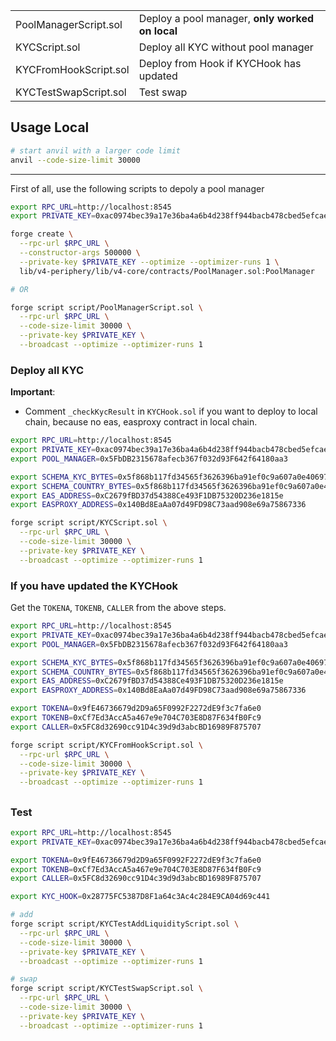 

|                       |                                                 |
| --------------------- | ----------------------------------------------- |
| PoolManagerScript.sol | Deploy a pool manager, **only worked on local** |
| KYCScript.sol         | Deploy all KYC without pool manager             |
| KYCFromHookScript.sol | Deploy from Hook if KYCHook has updated         |
| KYCTestSwapScript.sol | Test swap                                       |
 

## Usage Local


```bash
# start anvil with a larger code limit
anvil --code-size-limit 30000
```

---

First of all, use the following scripts to depoly a pool manager

```sh
export RPC_URL=http://localhost:8545
export PRIVATE_KEY=0xac0974bec39a17e36ba4a6b4d238ff944bacb478cbed5efcae784d7bf4f2ff80

forge create \
  --rpc-url $RPC_URL \
  --constructor-args 500000 \
  --private-key $PRIVATE_KEY --optimize --optimizer-runs 1 \
  lib/v4-periphery/lib/v4-core/contracts/PoolManager.sol:PoolManager

# OR

forge script script/PoolManagerScript.sol \
  --rpc-url $RPC_URL \
  --code-size-limit 30000 \
  --private-key $PRIVATE_KEY \
  --broadcast --optimize --optimizer-runs 1
```



### Deploy all KYC

**Important**:

- Comment `_checkKycResult` in `KYCHook.sol` if you want to deploy to local chain, because no eas, easproxy contract in local chain.

```sh
export RPC_URL=http://localhost:8545
export PRIVATE_KEY=0xac0974bec39a17e36ba4a6b4d238ff944bacb478cbed5efcae784d7bf4f2ff80
export POOL_MANAGER=0x5FbDB2315678afecb367f032d93F642f64180aa3

export SCHEMA_KYC_BYTES=0x5f868b117fd34565f3626396ba91ef0c9a607a0e406972655c5137c6d4291af9
export SCHEMA_COUNTRY_BYTES=0x5f868b117fd34565f3626396ba91ef0c9a607a0e406972655c5137c6d4291af9
export EAS_ADDRESS=0xC2679fBD37d54388Ce493F1DB75320D236e1815e
export EASPROXY_ADDRESS=0x140Bd8EaAa07d49FD98C73aad908e69a75867336

forge script script/KYCScript.sol \
  --rpc-url $RPC_URL \
  --code-size-limit 30000 \
  --private-key $PRIVATE_KEY \
  --broadcast --optimize --optimizer-runs 1
```


### If you have updated the KYCHook

Get the `TOKENA`, `TOKENB`, `CALLER` from the above steps.

```sh
export RPC_URL=http://localhost:8545
export PRIVATE_KEY=0xac0974bec39a17e36ba4a6b4d238ff944bacb478cbed5efcae784d7bf4f2ff80
export POOL_MANAGER=0x5FbDB2315678afecb367f032d93F642f64180aa3

export SCHEMA_KYC_BYTES=0x5f868b117fd34565f3626396ba91ef0c9a607a0e406972655c5137c6d4291af9
export SCHEMA_COUNTRY_BYTES=0x5f868b117fd34565f3626396ba91ef0c9a607a0e406972655c5137c6d4291af9
export EAS_ADDRESS=0xC2679fBD37d54388Ce493F1DB75320D236e1815e
export EASPROXY_ADDRESS=0x140Bd8EaAa07d49FD98C73aad908e69a75867336

export TOKENA=0x9fE46736679d2D9a65F0992F2272dE9f3c7fa6e0
export TOKENB=0xCf7Ed3AccA5a467e9e704C703E8D87F634fB0Fc9
export CALLER=0x5FC8d32690cc91D4c39d9d3abcBD16989F875707

forge script script/KYCFromHookScript.sol \
  --rpc-url $RPC_URL \
  --code-size-limit 30000 \
  --private-key $PRIVATE_KEY \
  --broadcast --optimize --optimizer-runs 1
```


##


### Test 


```sh
export RPC_URL=http://localhost:8545
export PRIVATE_KEY=0xac0974bec39a17e36ba4a6b4d238ff944bacb478cbed5efcae784d7bf4f2ff80

export TOKENA=0x9fE46736679d2D9a65F0992F2272dE9f3c7fa6e0
export TOKENB=0xCf7Ed3AccA5a467e9e704C703E8D87F634fB0Fc9
export CALLER=0x5FC8d32690cc91D4c39d9d3abcBD16989F875707

export KYC_HOOK=0x28775FC5387D8F1a64c3Ac4c284E9CA04d69c441

# add
forge script script/KYCTestAddLiquidityScript.sol \
  --rpc-url $RPC_URL \
  --code-size-limit 30000 \
  --private-key $PRIVATE_KEY \
  --broadcast --optimize --optimizer-runs 1

# swap
forge script script/KYCTestSwapScript.sol \
  --rpc-url $RPC_URL \
  --code-size-limit 30000 \
  --private-key $PRIVATE_KEY \
  --broadcast --optimize --optimizer-runs 1
```
